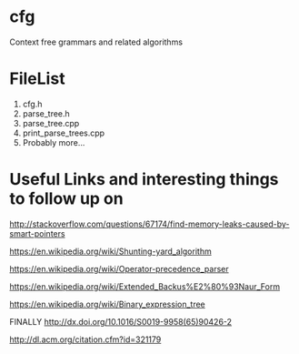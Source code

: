 # cfg
Context free grammars and related algorithms

# FileList
1. cfg.h
2. parse\_tree.h
3. parse\_tree.cpp
4. print\_parse\_trees.cpp
5. Probably more...

# Useful Links and interesting things to follow up on
<http://stackoverflow.com/questions/67174/find-memory-leaks-caused-by-smart-pointers>

<https://en.wikipedia.org/wiki/Shunting-yard_algorithm>

<https://en.wikipedia.org/wiki/Operator-precedence_parser>

<https://en.wikipedia.org/wiki/Extended_Backus%E2%80%93Naur_Form>

<https://en.wikipedia.org/wiki/Binary_expression_tree>

FINALLY
http://dx.doi.org/10.1016/S0019-9958(65)90426-2

http://dl.acm.org/citation.cfm?id=321179
